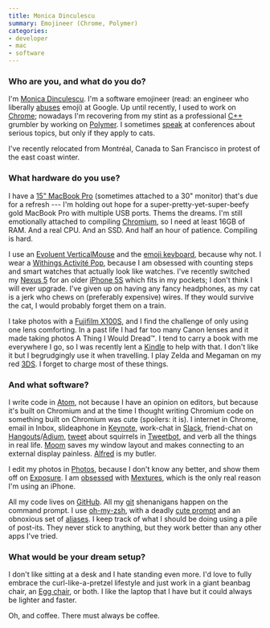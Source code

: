 ```yaml
---
title: Monica Dinculescu
summary: Emojineer (Chrome, Polymer)
categories:
- developer
- mac
- software
---
```


### Who are you, and what do you do?

I'm [Monica Dinculescu](http://meowni.ca/ "Monica's website."). I'm a software emojineer (read: an engineer who liberally [abuses](http://meowni.ca/emoji-translate/ "Monica's emoji translator.") emoji) at Google. Up until recently, I used to work on [Chrome][]; nowadays I'm recovering from my stint as a professional [C++][c-plusplus] grumbler by working on [Polymer][]. I sometimes [speak](https://speakerdeck.com/notwaldorf "Monica's talks on Speaker Deck.") at conferences about serious topics, but only if they apply to cats.

I've recently relocated from Montréal, Canada to San Francisco in protest of the east coast winter.

### What hardware do you use?

I have a [15" MacBook Pro][macbook-pro] (sometimes attached to a 30" monitor) that's due for a refresh --- I'm holding out hope for a super-pretty-yet-super-beefy gold MacBook Pro with multiple USB ports. Thems the dreams. I'm still emotionally attached to compiling [Chromium][], so I need at least 16GB of RAM. And a real CPU. And an SSD. And half an hour of patience. Compiling is hard.

I use an [Evoluent VerticalMouse][verticalmouse] and the [emoji keyboard][emoji-keyboard], because why not. I wear a [Withings Activité Pop][activite-pop], because I am obsessed with counting steps and smart watches that actually look like watches. I've recently switched my [Nexus 5][nexus-5] for an older [iPhone 5S][iphone-5s] which fits in my pockets; I don't think I will ever upgrade. I've given up on having any fancy headphones, as my cat is a jerk who chews on (preferably expensive) wires. If they would survive the cat, I would probably forget them on a train.

I take photos with a [Fujifilm X100S][x100s], and I find the challenge of only using one lens comforting. In a past life I had far too many Canon lenses and it made taking photos A Thing I Would Dread™. I tend to carry a book with me everywhere I go, so I was recently lent a [Kindle][] to help with that. I don't like it but I begrudgingly use it when travelling. I play Zelda and Megaman on my red [3DS][]. I forget to charge most of these things.

### And what software?

I write code in [Atom][], not because I have an opinion on editors, but because it's built on Chromium and at the time I thought writing Chromium code on something built on Chromium was cute (spoilers: it is). I internet in Chrome, email in Inbox, slideaphone in [Keynote][], work-chat in [Slack][], friend-chat on [Hangouts][google-hangouts]/[Adium][], [tweet](https://twitter.com/notwaldorf "Monica's Twitter account.") about squirrels in [Tweetbot][], and verb all the things in real life. [Moom][] saves my window layout and makes connecting to an external display painless. [Alfred][] is my butler.

I edit my photos in [Photos][], because I don't know any better, and show them off on [Exposure][]. I am [obsessed](https://instagram.com/p/4cBVy_orBi/ "Monica's photo on Instagram.") with [Mextures][mextures-ios], which is the only real reason I'm using an iPhone.

All my code lives on [GitHub][]. All my [git][] shenanigans happen on the command prompt. I use [oh-my-zsh][], with a deadly [cute prompt](https://twitter.com/notwaldorf/status/495348053306396672 "Monica's tweet about her prompt.") and an obnoxious set of [aliases](https://github.com/notwaldorf/.not-quite-dotfiles/blob/master/aliases "Monica's aliases file on GitHub."). I keep track of what I should be doing using a pile of post-its. They never stick to anything, but they work better than any other apps I've tried.

### What would be your dream setup?

I don't like sitting at a desk and I hate standing even more. I'd love to fully embrace the curl-like-a-pretzel lifestyle and just work in a giant beanbag chair, an [Egg chair][egg], or both. I like the laptop that I have but it could always be lighter and faster.

Oh, and coffee. There must always be coffee.

[3ds]: https://www.nintendo.com/3ds/ "A portable gaming console with a 3D screen."
[iphone-5s]: https://en.wikipedia.org/wiki/IPhone_5S "A smartphone."
[nexus-5]: http://www.google.com/nexus/5/ "An Android smartphone."
[activite-pop]: http://www2.withings.com/us/en/products/activite-pop "A watch-like activity tracker."
[macbook-pro]: https://www.apple.com/macbook-pro/ "A laptop."
[verticalmouse]: https://www.evoluent.com/vm3w.html "A unique wireless mouse."
[x100s]: http://www.fujifilm.com/products/digital_cameras/x/fujifilm_x100s/ "A 16 megapixel digital camera."
[emoji-keyboard]: http://emojikeyboard.club/ "A silicon emoji cover for keyboards."
[egg]: https://www.fritzhansen.com/en/egg-easy-chair-3316 "An egg-like chair."
[kindle]: https://www.amazon.com/Kindle-Ereader-ebook-reader/dp/B007HCCNJU "A digital book reader."
[github]: https://github.com/ "A Git code repository service."
[google-hangouts]: https://hangouts.google.com/ "A voice, video and text chat service."
[git]: https://git-scm.com/ "A version control system."
[tweetbot]: https://tapbots.com/tweetbot/mac/ "A Twitter client for the Mac."
[slack]: https://slack.com/ "A collaboration service."
[adium]: https://en.wikipedia.org/wiki/Adium "A multi-protocol chat application for the Mac."
[alfred]: https://www.alfredapp.com/ "A launcher app for the Mac."
[atom]: https://atom.io/ "A text editor based on web technology."
[oh-my-zsh]: https://github.com/robbyrussell/oh-my-zsh "A framework of extensions and themes for the zsh shell."
[moom]: https://manytricks.com/moom/ "A Mac tool for taking control of window sizing/moving."
[mextures-ios]: https://www.mextures.com/ "A photo editor app."
[chrome]: https://www.google.com/intl/en/chrome/browser/ "A WebKit-based browser, where each tab runs in its own thread."
[chromium]: http://www.chromium.org/ "Open-source builds of the Chrome web browser."
[c-plusplus]: https://en.wikipedia.org/wiki/C%2B%2B "A compiled programming language."
[exposure]: https://exposure.co/ "A photo narrative service."
[keynote]: https://www.apple.com/keynote/ "Presentation software for the Mac."
[photos]: https://www.apple.com/macos/photos/ "A photo editor for Mac OS X."
[polymer]: https://www.polymer-project.org/1.0/ "A library for making custom HTML elements."
